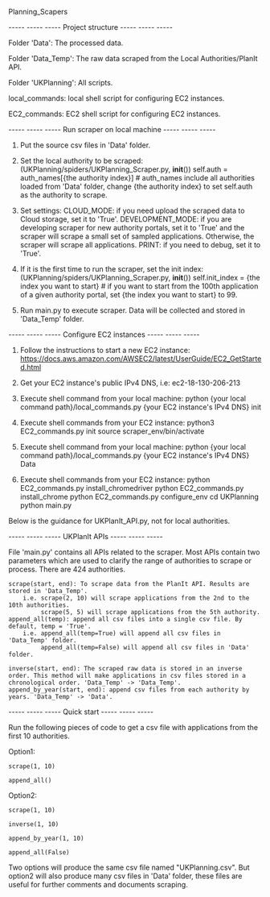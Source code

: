 Planning_Scapers


----- ----- ----- Project structure ----- ----- ----- 

Folder 'Data': The processed data.

Folder 'Data_Temp': The raw data scraped from the Local Authorities/PlanIt API.

Folder 'UKPlanning': All scripts.

local_commands: local shell script for configuring EC2 instances.

EC2_commands: EC2 shell script for configuring EC2 instances. 


----- ----- ----- Run scraper on local machine ----- ----- ----- 
1. Put the source csv files in 'Data' folder.

2. Set the local authority to be scraped: (UKPlanning/spiders/UKPlanning_Scraper.py, __init__())
	self.auth = auth_names[{the authority index}]  # auth_names include all authorities loaded from 'Data' folder, change {the authority index} to set self.auth as the authority to scrape.

3. Set settings:
	CLOUD_MODE: if you need upload the scraped data to Cloud storage, set it to 'True'.
	DEVELOPMENT_MODE: if you are developing scraper for new authority portals, set it to 'True' and the scraper will scrape a small set of sampled applications. Otherwise, the scraper will scrape all applications.
	PRINT: if you need to debug, set it to 'True'.

4. If it is the first time to run the scraper, set the init index:  (UKPlanning/spiders/UKPlanning_Scraper.py, __init__()) 
	self.init_index = {the index you want to start}  # if you want to start from the 100th application of a given authority portal, set {the index you want to start} to 99.

5. Run main.py to execute scraper. Data will be collected and stored in 'Data_Temp' folder.
 

----- ----- ----- Configure EC2 instances ----- ----- ----- 
1. Follow the instructions to start a new EC2 instance: https://docs.aws.amazon.com/AWSEC2/latest/UserGuide/EC2_GetStarted.html

2. Get your EC2 instance's public IPv4 DNS, i.e: ec2-18-130-206-213

3. Execute shell command from your local machine: 
	python {your local command path}/local_commands.py {your EC2 instance's IPv4 DNS} init

4. Execute shell commands from your EC2 instance:
	python3 EC2_commands.py init
	source scraper_env/bin/activate

5. Execute shell command from your local machine: 
	python {your local command path}/local_commands.py {your EC2 instance's IPv4 DNS} Data

6. Execute shell commands from your EC2 instance:
	python EC2_commands.py install_chromedriver
	python EC2_commands.py install_chrome
	python EC2_commands.py configure_env
	cd UKPlanning
	python main.py













Below is the guidance for UKPlanIt_API.py, not for local authorities.

----- ----- ----- UKPlanIt APIs ----- ----- ----- 

File 'main.py' contains all APIs related to the scraper. Most APIs contain two parameters which are used to clarify the range of authorities to scrape or process. There are 424 authorities.

    scrape(start, end): To scrape data from the PlanIt API. Results are stored in 'Data_Temp'.
        i.e. scrape(2, 10) will scrape applications from the 2nd to the 10th authorities.
             scrape(5, 5) will scrape applications from the 5th authority.
    append_all(temp): append all csv files into a single csv file. By default, temp = 'True'.
        i.e. append_all(temp=True) will append all csv files in 'Data_Temp' folder.
             append_all(temp=False) will append all csv files in 'Data' folder.
    
    inverse(start, end): The scraped raw data is stored in an inverse order. This method will make applications in csv files stored in a chronological order. 'Data_Temp' -> 'Data_Temp'.
    append_by_year(start, end): append csv files from each authority by years. 'Data_Temp' -> 'Data'.


    
----- ----- ----- Quick start ----- ----- ----- 

Run the following pieces of code to get a csv file with applications from the first 10 authorities.
    
Option1:

	scrape(1, 10)

	append_all()
    
Option2:

	scrape(1, 10)

	inverse(1, 10)

	append_by_year(1, 10)

	append_all(False)

Two options will produce the same csv file named "UKPlanning.csv". But option2 will also produce many csv files in 'Data' folder, these files are useful for further comments and documents scraping. 







